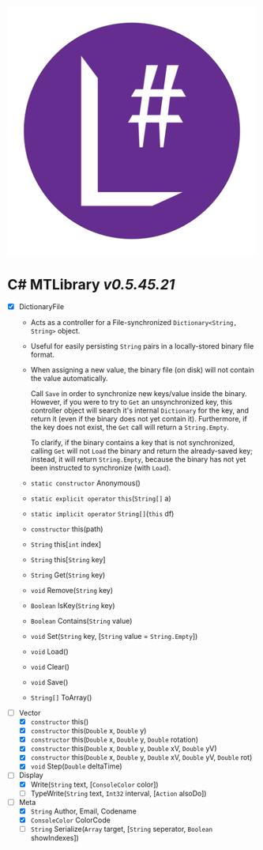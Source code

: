 ![](icon.png "MTLibrary C#")
# C# MTLibrary *v0.5.45.21*

- [x] DictionaryFile
  - Acts as a controller for a File-synchronized
    `Dictionary<String, String>` object.
  - Useful for easily persisting `String` pairs in a locally-stored binary file format.
  - When assigning a new value, the binary file (on disk) will not contain the value
    automatically.
    
    Call `Save` in order to synchronize new keys/value inside the binary.
    However, if you were to try to `Get` an unsynchronized key, this controller object
    will search it's internal `Dictionary` for the key, and return it (even if the
    binary does not yet contain it). Furthermore, if the key does not exist,
    the `Get` call will return a `String.Empty`.
    
    To clarify, if the binary contains a key that is not synchronized, calling
    `Get` will not `Load` the binary and return the already-saved key;
    instead, it will return `String.Empty`, because the binary
    has not yet been instructed to synchronize (with `Load`).
  - `static constructor` Anonymous()
  - `static explicit operator` `this`(`String[]` a)
  - `static implicit operator` `String[]`(`this` df)
  - `constructor` this(path)
  - `String` this[`int` index]
  - `String` this[`String` key]
  - `String` Get(`String` key)
  - `void` Remove(`String` key)
  - `Boolean` IsKey(`String` key)
  - `Boolean` Contains(`String` value)
  - `void` Set(`String` key, [`String` value = `String.Empty`]) 
  - `void` Load()
  - `void` Clear()
  - `void` Save()
  - `String[]` ToArray()
- [ ] Vector
  - [x] `constructor` this()
  - [x] `constructor` this(`Double` x, `Double` y)
  - [x] `constructor` this(`Double` x, `Double` y, `Double` rotation) 
  - [x] `constructor` this(`Double` x, `Double` y, `Double` xV,
        `Double` yV) 
  - [x] `constructor` this(`Double` x, `Double` y, `Double` xV,
        `Double` yV, `Double` rot)
  - [x] `void` Step(`Double` deltaTime)
- [ ] Display
  - [x] Write(`String` text, [`ConsoleColor` color])
  - [ ] TypeWrite(`String` text, `Int32` interval, [`Action` alsoDo])
- [ ] Meta
  - [x] `String` Author, Email, Codename
  - [x] `ConsoleColor` ColorCode
  - [ ] `String` Serialize(`Array` target, [`String` seperator, `Boolean` showIndexes])